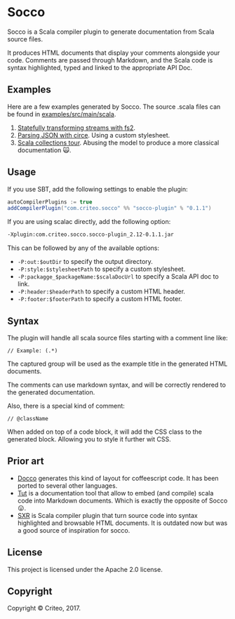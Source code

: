 # Socco

Socco is a Scala compiler plugin to generate documentation from Scala source files.

It produces HTML documents that display your comments alongside your code. Comments are passed through Markdown, and the Scala code is syntax highlighted, typed and linked to the appropriate API Doc.

## Examples

Here are a few examples generated by Socco. The source .scala files can be found in [examples/src/main/scala](examples/src/main/scala).

1. [Statefully transforming streams with fs2](https://criteo.github.io/socco/examples/fs2Example.scala.html).
2. [Parsing JSON with circe](https://criteo.github.io/socco/examples/userStyle1/circeExample.scala.html). Using a custom stylesheet.
3. [Scala collections tour](https://criteo.github.io/socco/examples/userStyle2/collectionsExample.scala.html). Abusing the model to produce a more classical documentation 🙀.

## Usage

If you use SBT, add the following settings to enable the plugin:

```scala
autoCompilerPlugins := true
addCompilerPlugin("com.criteo.socco" %% "socco-plugin" % "0.1.1")
```

If you are using scalac directly, add the following option:

```sh
-Xplugin:com.criteo.socco.socco-plugin_2.12-0.1.1.jar
```

This can be followed by any of the available options:

* `-P:out:$outDir` to specify the output directory.
* `-P:style:$stylesheetPath` to specify a custom stylesheet.
* `-P:packagge_$packageName:$scalaDocUrl` to specify a Scala API doc to link.
* `-P:header:$headerPath` to specify a custom HTML header.
* `-P:footer:$footerPath` to specify a custom HTML footer.

## Syntax

The plugin will handle all scala source files starting with a comment line like:

```
// Example: (.*)
```

The captured group will be used as the example title in the generated HTML documents.

The comments can use markdown syntax, and will be correctly rendered to the generated documentation.

Also, there is a special kind of comment:

```
// @className
```

When added on top of a code block, it will add the CSS class to the generated block. Allowing you to style it further wit CSS.

## Prior art

* [Docco](https://jashkenas.github.io/docco/) generates this kind of layout for coffeescript code. It has been ported to several other languages.
* [Tut](https://github.com/tpolecat/tut) is a documentation tool that allow to embed (and compile) scala code into Markdown documents. Which is exactly the opposite of Socco 😛.
* [SXR](https://github.com/sbt/sxr) is Scala compiler plugin that turn source code into syntax highlighted and browsable HTML documents. It is outdated now but was a good source of inspiration for socco.

## License

This project is licensed under the Apache 2.0 license.

## Copyright

Copyright © Criteo, 2017.
